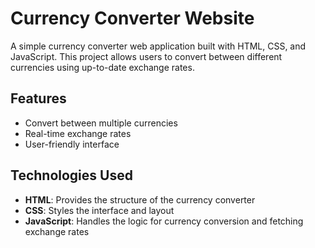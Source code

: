 # Currency Converter Website

A simple currency converter web application built with HTML, CSS, and JavaScript. This project allows users to convert between different currencies using up-to-date exchange rates.

## Features

- Convert between multiple currencies
- Real-time exchange rates
- User-friendly interface

## Technologies Used

- **HTML**: Provides the structure of the currency converter
- **CSS**: Styles the interface and layout
- **JavaScript**: Handles the logic for currency conversion and fetching exchange rates